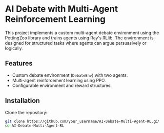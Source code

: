 

# AI Debate with Multi-Agent Reinforcement Learning

This project implements a custom multi-agent debate environment using the PettingZoo library and trains agents using Ray's RLlib. The environment is designed for structured tasks where agents can argue persuasively or logically.

## Features
- Custom debate environment (`DebateEnv`) with two agents.
- Multi-agent reinforcement learning using PPO.
- Configurable environment and reward structures.

## Installation
 Clone the repository:
   ```bash
   git clone https://github.com/your_username/AI-Debate-Multi-Agent-RL.git
   cd AI-Debate-Multi-Agent-RL
